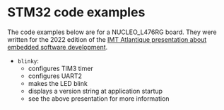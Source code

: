 # STM32 code examples

The code examples below are for a NUCLEO_L476RG board. They were written for the 2022 edition of the [IMT Atlantique presentation about embedded software development](https://github.com/PascalBod/IMTAtlantique-2022).

* `blinky`: 
  * configures TIM3 timer
  * configures UART2
  * makes the LED blink
  * displays a version string at application startup
  * see the above presentation for more information
